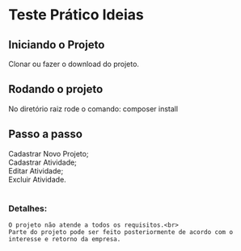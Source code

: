 # Teste Prático Ideias

## Iniciando o Projeto
Clonar ou fazer o download do projeto. 

## Rodando o projeto
No diretório raiz rode o comando: composer install

## Passo a passo
Cadastrar Novo Projeto;<br>
Cadastrar Atividade;<br>
Editar Atividade;<br>
Excluir Atividade.
#

### Detalhes:
```
O projeto não atende a todos os requisitos.<br>
Parte do projeto pode ser feito posteriormente de acordo com o interesse e retorno da empresa.
```


